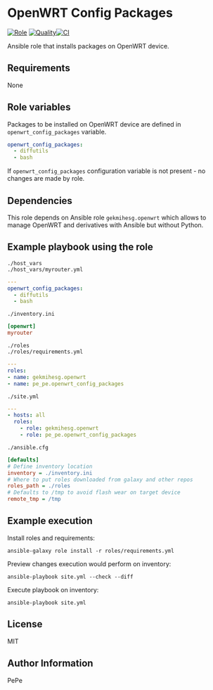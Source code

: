OpenWRT Config Packages
=========

[![Role](https://img.shields.io/ansible/role/56214.svg)](https://galaxy.ansible.com/pe_pe/openwrt_config_packages/)
[![Quality](https://img.shields.io/ansible/quality/56214.svg)](https://galaxy.ansible.com/pe_pe/openwrt_config_packages/)[![CI](https://github.com/pe-pe/ansible_role_openwrt_config_packages/workflows/CI/badge.svg)](https://github.com/pe-pe/ansible_role_openwrt_config_packages/actions)

Ansible role that installs packages on OpenWRT device.

Requirements
------------
None

Role variables
--------------
Packages to be installed on OpenWRT device are defined in `openwrt_config_packages` variable.
```yaml
openwrt_config_packages:
  - diffutils
  - bash
```
If `openwrt_config_packages` configuration variable is not present - no changes are made by role.

Dependencies
------------
This role depends on Ansible role `gekmihesg.openwrt` which allows to manage OpenWRT and derivatives with Ansible but without Python.

Example playbook using the role
-------------------------------
`./host_vars` \
`./host_vars/myrouter.yml`
```yaml
---
openwrt_config_packages:
  - diffutils
  - bash
```
`./inventory.ini`
```ini
[openwrt]
myrouter
```
`./roles` \
`./roles/requirements.yml`
```yaml
---
roles:
- name: gekmihesg.openwrt
- name: pe_pe.openwrt_config_packages
```
`./site.yml`
```yaml
---
- hosts: all
  roles:
    - role: gekmihesg.openwrt
    - role: pe_pe.openwrt_config_packages
```
`./ansible.cfg`
```ini
[defaults]
# Define inventory location
inventory = ./inventory.ini
# Where to put roles downloaded from galaxy and other repos
roles_path = ./roles
# Defaults to /tmp to avoid flash wear on target device
remote_tmp = /tmp
```

Example execution
-----------------
Install roles and requirements:
```
ansible-galaxy role install -r roles/requirements.yml
```
Preview changes execution would perform on inventory:
```
ansible-playbook site.yml --check --diff
```
Execute playbook on inventory:
```
ansible-playbook site.yml
```
License
-------
MIT

Author Information
------------------
PePe

